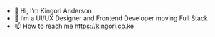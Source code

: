 - 👋 Hi, I’m Kingori Anderson
- 👀 I’m a UI/UX Designer and Frontend Developer moving Full Stack 
- 📫 How to reach me https://kingori.co.ke

<!---
kingorianderson/kingorianderson is a ✨ special ✨ repository because its `README.md` (this file) appears on your GitHub profile.
You can click the Preview link to take a look at your changes.
--->
